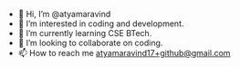 - 👋 Hi, I’m @atyamaravind
- 👀 I’m interested in coding and development.
- 🌱 I’m currently learning CSE BTech.
- 💞️ I’m looking to collaborate on coding.
- 📫 How to reach me atyamaravind17+github@gmail.com 

<!---
atyamaravind/atyamaravind is a ✨ special ✨ repository because its `README.md` (this file) appears on your GitHub profile.
You can click the Preview link to take a look at your changes.
--->
